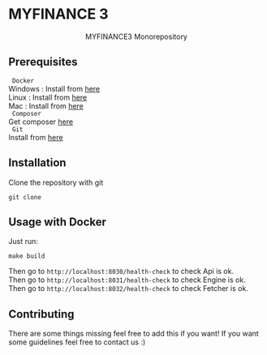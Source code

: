 <h1>MYFINANCE 3</h1>
<p align="center">MYFINANCE3 Monorepository</p>


## Prerequisites
``` Docker```
<br>
Windows : Install from <a href ="https://docs.docker.com/docker-for-windows/install/"> here </a>
<br>
Linux :  Install from <a href="https://docs.docker.com/install/linux/docker-ce/ubuntu/"> here</a> 
<br>
Mac :  Install from <a href="https://docs.docker.com/docker-for-mac/install/"> here</a>
<br>
``` Composer```
<br>
Get composer <a href ="https://getcomposer.org/download/"> here</a>
<br>
``` Git```
<br>
Install from <a href ="https://git-scm.com/book/en/v2/Getting-Started-Installing-Git"> here </a>
## Installation
Clone the repository with git

```
git clone
```

## Usage with Docker

Just run:

```
make build
```

Then go to `http://localhost:8030/health-check` to check Api is ok.
<br>
Then go to `http://localhost:8031/health-check` to check Engine is ok.
<br>
Then go to `http://localhost:8032/health-check` to check Fetcher is ok.

## Contributing
There are some things missing feel free to add this if you want! If you want
some guidelines feel free to contact us :)
